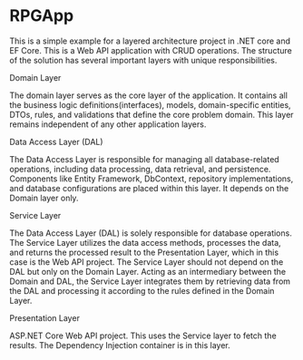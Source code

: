 # RPGApp 
This is a simple example for a layered architecture project in .NET core and EF Core. This is a Web API application with CRUD operations.  The structure of the solution has several important layers with unique responsibilities. 


Domain Layer

The domain layer serves as the core layer of the application. It contains all the business logic definitions(interfaces), models, domain-specific entities, DTOs, rules, and validations that define the core problem domain. This layer remains independent of any other application layers.

Data Access Layer (DAL)

The Data Access Layer is responsible for managing all database-related operations, including data processing, data retrieval, and persistence. Components like Entity Framework, DbContext, repository implementations, and database configurations are placed within this layer. It depends on the Domain layer only.

Service Layer

The Data Access Layer (DAL) is solely responsible for database operations. The Service Layer utilizes the data access methods, processes the data, and returns the processed result to the Presentation Layer, which in this case is the Web API project. The Service Layer should not depend on the DAL but only on the Domain Layer. Acting as an intermediary between the Domain and DAL, the Service Layer integrates them by retrieving data from the DAL and processing it according to the rules defined in the Domain Layer.

Presentation Layer

ASP.NET Core Web API project. This uses the Service layer to fetch the results. The Dependency Injection container is in this layer.
